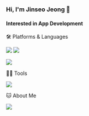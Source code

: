 ### Hi, I'm Jinseo Jeong 👋

#### Interested in App Development 

🛠️ Platforms & Languages

<img src="https://img.shields.io/badge/android-3DDC84?style=flat-square&logo=android&logoColor=white"/> <img src="https://img.shields.io/badge/notion-3DDC84?style=flat-square&logo=notion&logoColor=white"/>

<img src="https://img.shields.io/badge/kotlin-7F52FF?style=flat-square&logo=kotlin&logoColor=white"/>

💪🏼 Tools 

<img src="https://img.shields.io/badge/GitHub-181717?style=flat-square&logo=GitHub&logoColor=white"/>

🐱 About Me

<img src="https://img.shields.io/badge/GitHub-181717?style=flat-square&logo=GitHub&logoColor=white"/>
